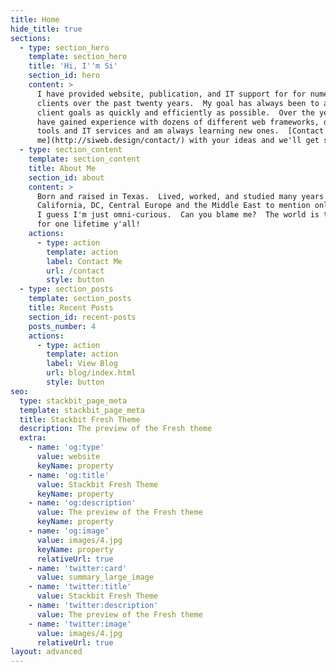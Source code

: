 ```yaml
---
title: Home
hide_title: true
sections:
  - type: section_hero
    template: section_hero
    title: 'Hi, I''m Si'
    section_id: hero
    content: >
      I have provided website, publication, and IT support for for numerous
      clients over the past twenty years.  My goal has always been to achieve
      client goals as quickly and efficiently as possible.  Over the years I
      have gained experience with dozens of different web frameworks, design
      tools and IT services and am always learning new ones.  [Contact
      me](http://siweb.design/contact/) with your ideas and we'll get started.
  - type: section_content
    template: section_content
    title: About Me
    section_id: about
    content: >
      Born and raised in Texas.  Lived, worked, and studied many years in
      California, DC, Central Europe and the Middle East to mention only a few.
      I guess I'm just omni-curious.  Can you blame me?  The world is too vast
      for one lifetime y'all! 
    actions:
      - type: action
        template: action
        label: Contact Me
        url: /contact
        style: button
  - type: section_posts
    template: section_posts
    title: Recent Posts
    section_id: recent-posts
    posts_number: 4
    actions:
      - type: action
        template: action
        label: View Blog
        url: blog/index.html
        style: button
seo:
  type: stackbit_page_meta
  template: stackbit_page_meta
  title: Stackbit Fresh Theme
  description: The preview of the Fresh theme
  extra:
    - name: 'og:type'
      value: website
      keyName: property
    - name: 'og:title'
      value: Stackbit Fresh Theme
      keyName: property
    - name: 'og:description'
      value: The preview of the Fresh theme
      keyName: property
    - name: 'og:image'
      value: images/4.jpg
      keyName: property
      relativeUrl: true
    - name: 'twitter:card'
      value: summary_large_image
    - name: 'twitter:title'
      value: Stackbit Fresh Theme
    - name: 'twitter:description'
      value: The preview of the Fresh theme
    - name: 'twitter:image'
      value: images/4.jpg
      relativeUrl: true
layout: advanced
---
```

